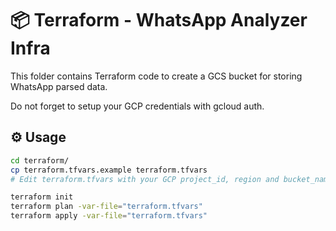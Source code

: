 # 📦 Terraform - WhatsApp Analyzer Infra

This folder contains Terraform code to create a GCS bucket for storing WhatsApp parsed data.

Do not forget to setup your GCP credentials with gcloud auth.

## ⚙️ Usage

```bash
cd terraform/
cp terraform.tfvars.example terraform.tfvars
# Edit terraform.tfvars with your GCP project_id, region and bucket_name

terraform init
terraform plan -var-file="terraform.tfvars"
terraform apply -var-file="terraform.tfvars"